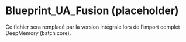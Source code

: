 # Blueprint_UA_Fusion (placeholder)

Ce fichier sera remplacé par la version intégrale lors de l’import complet DeepMemory (batch core).
